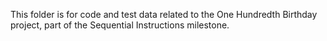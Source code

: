 This folder is for code and test data related to the One Hundredth Birthday project, part of the Sequential Instructions milestone.